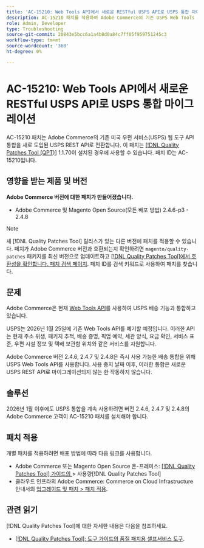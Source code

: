 ```yaml
---
title: 'AC-15210: Web Tools API에서 새로운 RESTful USPS API로 USPS 통합 마이그레이션'
description: AC-15210 패치를 적용하여 Adobe Commerce의 기존 USPS Web Tools API 통합을 새로 도입된 USPS REST API로 전환합니다.
role: Admin, Developer
type: Troubleshooting
source-git-commit: 20843e5bcc6a1a4b8d0a84c7ff05f959751245c3
workflow-type: tm+mt
source-wordcount: '360'
ht-degree: 0%

---
```



# AC-15210: Web Tools API에서 새로운 RESTful USPS API로 USPS 통합 마이그레이션

AC-15210 패치는 Adobe Commerce의 기존 미국 우편 서비스(USPS) 웹 도구 API 통합을 새로 도입된 USPS REST API로 전환합니다. 이 패치는 [[!DNL Quality Patches Tool (QPT)]](/help/tools/quality-patches-tool/quality-patches-tool-to-self-serve-quality-patches.md) 1.1.70이 설치된 경우에 사용할 수 있습니다. 패치 ID는 AC-15210입니다.

## 영향을 받는 제품 및 버전

**Adobe Commerce 버전에 대한 패치가 만들어졌습니다.**

* Adobe Commerce 및 Magento Open Source(모든 배포 방법) 2.4.6-p3 - 2.4.8

>[!NOTE]
>
>새 [!DNL Quality Patches Tool] 릴리스가 있는 다른 버전에 패치를 적용할 수 있습니다. 패치가 Adobe Commerce 버전과 호환되는지 확인하려면 `magento/quality-patches` 패키지를 최신 버전으로 업데이트하고 [[!DNL Quality Patches Tool]에서 호환성을 확인합니다. 패치 검색 페이지](https://experienceleague.adobe.com/tools/commerce-quality-patches/index.html). 패치 ID를 검색 키워드로 사용하여 패치를 찾습니다.

## 문제

Adobe Commerce은 현재 [Web Tools API](https://www.usps.com/business/web-tools-apis/#developers)를 사용하여 USPS 배송 기능과 통합하고 있습니다.

USPS는 2026년 1월 25일에 기존 Web Tools API를 폐기할 예정입니다. 이러한 API는 현재 주소 위생, 패키지 추적, 배송 증명, 픽업 예약, 세관 양식, 요금 확인, 서비스 표준, 우편 시설 정보 및 택배 보관함 위치와 같은 서비스를 지원합니다.

Adobe Commerce 버전 2.4.6, 2.4.7 및 2.4.8은 즉시 사용 가능한 배송 통합을 위해 USPS Web Tools API를 사용합니다. 사용 중지 날짜 이후, 이러한 통합은 새로운 USPS REST API로 마이그레이션되지 않는 한 작동하지 않습니다.

## 솔루션

2026년 1월 이후에도 USPS 통합을 계속 사용하려면 버전 2.4.6, 2.4.7 및 2.4.8의 Adobe Commerce 고객이 AC-15210 패치를 설치해야 합니다.

## 패치 적용

개별 패치를 적용하려면 배포 방법에 따라 다음 링크를 사용합니다.

* Adobe Commerce 또는 Magento Open Source 온-프레미스: [[!DNL Quality Patches Tool]  가이드의 ](/help/tools/quality-patches-tool/usage.md)> 사용량[!DNL Quality Patches Tool]
* 클라우드 인프라의 Adobe Commerce: Commerce on Cloud Infrastructure 안내서의 [업그레이드 및 패치 > 패치 적용](https://experienceleague.adobe.com/docs/commerce-cloud-service/user-guide/develop/upgrade/apply-patches.html).

## 관련 읽기

[!DNL Quality Patches Tool]에 대한 자세한 내용은 다음을 참조하세요.

* [[!DNL Quality Patches Tool]: 도구 가이드의 품질 패치용 셀프서비스 도구](/help/tools/quality-patches-tool/quality-patches-tool-to-self-serve-quality-patches.md).